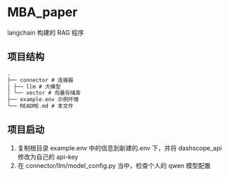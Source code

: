 # MBA_paper

langchain 构建的 RAG 程序

## 项目结构

<!-- ├─ └─ │ -->

```md
.
├── connector # 连接器
│ ├── llm # 大模型
│ └── vector # 向量存储库
├── example.env 示例环境
└── README.md # 本文件
```

## 项目启动

1. 复制根目录 example.env 中的信息到新建的.env 下，并将 dashscope_api 修改为自己的 api-key
2. 在 connector/llm/model_config.py 当中，检查个人的 qwen 模型配置
